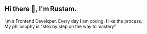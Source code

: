 <h2>Hi there 👋, I'm Rustam.</h2>
<p style="margin: 0; padding: 0">I,m a Frontend Developer. Every day I am coding. I like the process.</p>
<p style="margin: 0; padding: 0">My philosophy is "step by step on the way to mastery"</p>
